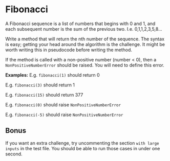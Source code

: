# Fibonacci

A Fibonacci sequence is a list of numbers that begins with 0 and 1, and each subsequent number is the sum of the previous two. I.e. 0,1,1,2,3,5,8...

Write a method that will return the nth number of the sequence. The syntax is easy; getting your head around the algorithm is the challenge. It might be worth writing this in pseudocode before writing the method.

If the method is called with a non-positive number (number < 0), then a `NonPositiveNumberError` should be raised. You will need to define this error.

**Examples:**
E.g. `fibonacci(1)` should return 0

E.g. `fibonacci(3)` should return 1

E.g. `fibonacci(15)` should return 377

E.g. `fibonacci(0)` should raise `NonPositiveNumberError`

E.g. `fibonacci(-5)` should raise `NonPositiveNumberError`

## Bonus

If you want an extra challenge, try uncommenting the section `with large inputs` in the test file. You should be able to run those cases in under one second.
